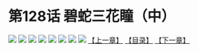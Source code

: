 # 第128话 碧蛇三花瞳（中）
![](https://mhpic.xiaomingtaiji.net/comic/D/斗破苍穹拆分版/128话/1.jpg-zymk.middle.webp)
![](https://mhpic.xiaomingtaiji.net/comic/D/斗破苍穹拆分版/128话/2.jpg-zymk.middle.webp)
![](https://mhpic.xiaomingtaiji.net/comic/D/斗破苍穹拆分版/128话/3.jpg-zymk.middle.webp)
![](https://mhpic.xiaomingtaiji.net/comic/D/斗破苍穹拆分版/128话/4.jpg-zymk.middle.webp)
![](https://mhpic.xiaomingtaiji.net/comic/D/斗破苍穹拆分版/128话/5.jpg-zymk.middle.webp)
![](https://mhpic.xiaomingtaiji.net/comic/D/斗破苍穹拆分版/128话/6.jpg-zymk.middle.webp)
![](https://mhpic.xiaomingtaiji.net/comic/D/斗破苍穹拆分版/128话/7.jpg-zymk.middle.webp)
![](https://mhpic.xiaomingtaiji.net/comic/D/斗破苍穹拆分版/128话/8.jpg-zymk.middle.webp)
[【上一章】](./127.md)
[【目录】](./READMD.md)
[【下一章】](./129.md)
